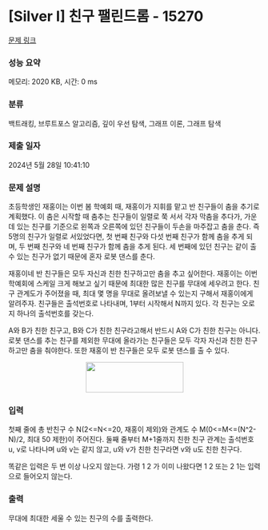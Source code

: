# [Silver I] 친구 팰린드롬 - 15270 

[문제 링크](https://www.acmicpc.net/problem/15270) 

### 성능 요약

메모리: 2020 KB, 시간: 0 ms

### 분류

백트래킹, 브루트포스 알고리즘, 깊이 우선 탐색, 그래프 이론, 그래프 탐색

### 제출 일자

2024년 5월 28일 10:41:10

### 문제 설명

<p>초등학생인 재홍이는 이번 봄 학예회 때, 재홍이가 지휘를 맡고 반 친구들이 춤을 추기로 계획했다. 이 춤은 시작할 때 춤추는 친구들이 일렬로 쭉 서서 각자 막춤을 추다가, 가운데 있는 친구를 기준으로 왼쪽과 오른쪽에 있던 친구들이 두손을 마주잡고 춤을 춘다. 즉 5명의 친구가 일렬로 서있었다면, 첫 번째 친구와 다섯 번째 친구가 함께 춤을 추게 되며, 두 번째 친구와 네 번째 친구가 함께 춤을 추게 된다. 세 번째에 있던 친구는 같이 출 수 있는 친구가 없기 때문에 혼자 로봇 댄스를 춘다.</p>

<p>재홍이네 반 친구들은 모두 자신과 친한 친구하고만 춤을 추고 싶어한다. 재홍이는 이번 학예회에 스케일 크게 해보고 싶기 때문에 최대한 많은 친구를 무대에 세우려고 한다. 친구 관계도가 주어졌을 때, 최대 몇 명을 무대로 올려보낼 수 있는지 구해서 재홍이에게 알려주자. 친구들은 출석번호로 나타내며, 1부터 시작해서 N까지 있다. 각 친구는 오로지 하나의 출석번호를 갖는다.</p>

<p>A와 B가 친한 친구고, B와 C가 친한 친구라고해서 반드시 A와 C가 친한 친구는 아니다. 로봇 댄스를 추는 친구를 제외한 무대에 올라가는 친구들은 모두 각자 자신과 친한 친구하고만 춤을 춰야한다. 또한 재홍이 반 친구들은 모두 로봇 댄스를 출 수 있다.</p>

<p style="text-align:center"><img alt="" src="https://onlinejudgeimages.s3-ap-northeast-1.amazonaws.com/problem/15270/1.png" style="height:61px; width:195px"></p>

### 입력 

 <p>첫째 줄에 총 반친구 수 N(2<=N<=20, 재홍이 제외)와 관계도 수 M(0<=M<=(N^2-N)/2, 최대 50 제한)이 주어진다. 둘째 줄부터 M+1줄까지 친한 친구 관계는 출석번호 u, v로 나타나며 u와 v는 같지 않고, u와 v가 친한 친구라면 v와 u도 친한 친구다.</p>

<p>똑같은 입력은 두 번 이상 나오지 않는다. 가령 1 2 가 이미 나왔다면 1 2 또는 2 1는 입력으로 들어오지 않는다.</p>

### 출력 

 <p>무대에 최대한 세울 수 있는 친구의 수를 출력한다.</p>

